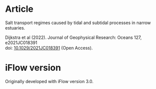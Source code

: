 # Article
Salt transport regimes caused by tidal and subtidal processes in narrow estuaries.

Dijkstra et al (2022). Journal of Geophysical Research: Oceans 127, e2021JC018391\
doi: [10.1029/2021JC018391](https://doi.org/10.1029/2021JC018391) (Open Access). 

# iFlow version
Originally developed with iFlow version 3.0. 
